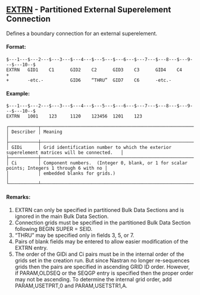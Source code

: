 ## [EXTRN](https://help.hexagonmi.com/bundle/MSC_Nastran_2022.4/page/Nastran_Combined_Book/qrg/bulkde/TOC.EXTRN.xhtml) - Partitioned External Superelement Connection

Defines a boundary connection for an external superelement.

#### Format:

```nastran
$---1---$---2---$---3---$---4---$---5---$---6---$---7---$---8---$---9---$---10--$
EXTRN   GID1    C1      GID2    C2      GID3    C3      GID4    C4      +       
+       -etc.-          GID6    “THRU”  GID7    C6      -etc.-                  
```

#### Example:

```nastran
$---1---$---2---$---3---$---4---$---5---$---6---$---7---$---8---$---9---$---10--$
EXTRN   1001    123     1120    123456  1201    123                             
```

```text
┌───────────┬─────────────────────────────────────────────────────────────────────────────────────────────┐
│ Describer │ Meaning                                                                                     │
├───────────┼─────────────────────────────────────────────────────────────────────────────────────────────┤
│ GIDi      │ Grid identification number to which the exterior superelement matrices will be connected.   │
├───────────┼─────────────────────────────────────────────────────────────────────────────────────────────┤
│ Ci        │ Component numbers.  (Integer 0, blank, or 1 for scalar points; Integers 1 through 6 with no │
│           │ embedded blanks for grids.)                                                                 │
└───────────┴─────────────────────────────────────────────────────────────────────────────────────────────┘
```

#### Remarks:

1. EXTRN can only be specified in partitioned Bulk Data Sections and is ignored in the main Bulk Data Section.
2. Connection grids must be specified in the partitioned Bulk Data Section following BEGIN SUPER = SEID.
3. “THRU” may be specified only in fields 3, 5, or 7.
4. Pairs of blank fields may be entered to allow easier modification of the EXTRN entry.
5. The order of the GIDi and Ci pairs must be in the internal order of the grids set in the creation run. But since Nastran no longer re-sequences grids then the pairs are specified in ascending GRID ID order. However, if PARAM,OLDSEQ or the SEQGP entry is specified then the proper order may not be ascending. To determine the internal grid order, add PARAM,USETPRT,0 and PARAM,USETSTR1,A.
